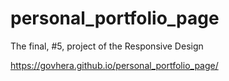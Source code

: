 # personal_portfolio_page

The final, #5, project of the Responsive Design 

https://govhera.github.io/personal_portfolio_page/
